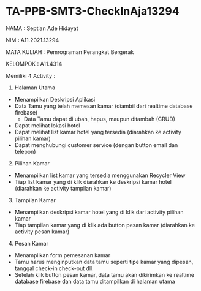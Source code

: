 # TA-PPB-SMT3-CheckInAja13294
NAMA        : Septian Ade Hidayat

NIM         : A11.2021.13294

MATA KULIAH : Pemrograman Perangkat Bergerak

KELOMPOK    : A11.4314

Memiliki 4 Activity :
1. Halaman Utama
  - Menampilkan Deskripsi Aplikasi
  - Data Tamu yang telah memesan kamar (diambil dari realtime database firebase)
    - Data Tamu dapat di ubah, hapus, maupun ditambah (CRUD)
  - Dapat melihat lokasi hotel
  - Dapat melihat list kamar hotel yang tersedia (diarahkan ke activity pilihan kamar)
  - Dapat menghubungi customer service (dengan button email dan telepon)
2. Pilihan Kamar
  - Menampilkan list kamar yang tersedia menggunakan Recycler View
  - Tiap list kamar yang di klik diarahkan ke deskripsi kamar hotel (diarahkan ke activity tampilan kamar)
3. Tampilan Kamar
  - Menampilkan deskripsi kamar hotel yang di klik dari activity pilihan kamar
  - Tiap tampilan kamar yang di klik ada button pesan kamar (diarahkan ke activity pesan kamar)
4. Pesan Kamar
  - Menampilkan form pemesanan kamar
  - Tamu harus menginputkan data tamu seperti tipe kamar yang dipesan, tanggal check-in check-out dll.
  - Setelah klik button pesan kamar, data tamu akan dikirimkan ke realtime database firebase
    dan data tamu ditampilkan di halaman utama
